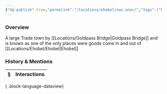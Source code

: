 ```yaml
---
{"dg-publish":true,"permalink":"/locations/ehobel/nas-anor/","tags":["Discovered"],"updated":"2025-07-31T14:29:53.545+01:00"}
---
```


### Overview
A large Trade town by [[Locations/Goldpass Bridge\|Goldpass Bridge]] and is known as one of the only places were goods come in and out of [[Locations/Ehobel/Ehobel\|Ehobel]]

### History & Mentions
| § | Interactions |
| - | ------------ |

{ .block-language-dataview}